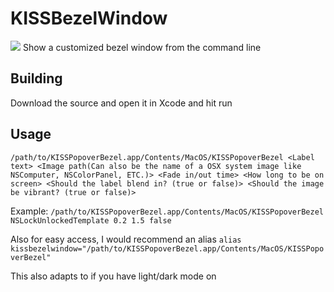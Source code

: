 # KISSBezelWindow
<img src="https://a.pomf.cat/xrsqak.png">
Show a customized bezel window from the command line

## Building
Download the source and open it in Xcode and hit run

## Usage
```/path/to/KISSPopoverBezel.app/Contents/MacOS/KISSPopoverBezel <Label text> <Image path(Can also be the name of a OSX system image like NSComputer, NSColorPanel, ETC.)> <Fade in/out time> <How long to be on screen> <Should the label blend in? (true or false)> <Should the image be vibrant? (true or false)>```

Example:
```/path/to/KISSPopoverBezel.app/Contents/MacOS/KISSPopoverBezel NSLockUnlockedTemplate 0.2 1.5 false```

Also for easy access, I would recommend an alias
```alias kissbezelwindow="/path/to/KISSPopoverBezel.app/Contents/MacOS/KISSPopoverBezel"```

This also adapts to if you have light/dark mode on